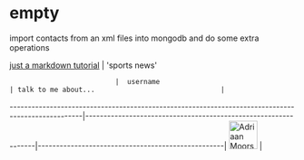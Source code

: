 # empty
import contacts from an xml files into mongodb and do some extra operations

[just a markdown tutorial](http://espn.go.com/)  | 'sports news' 

                              |  username                                                       | talk to me about...                               |
--------------------------------------------------------------------------------------------------|----------------------------------------------------------------|---------------------------------------------------|
 <img src="https://avatars.githubusercontent.com/adriaanm"     height="50px" title="Adriaan Moors"/>        |

